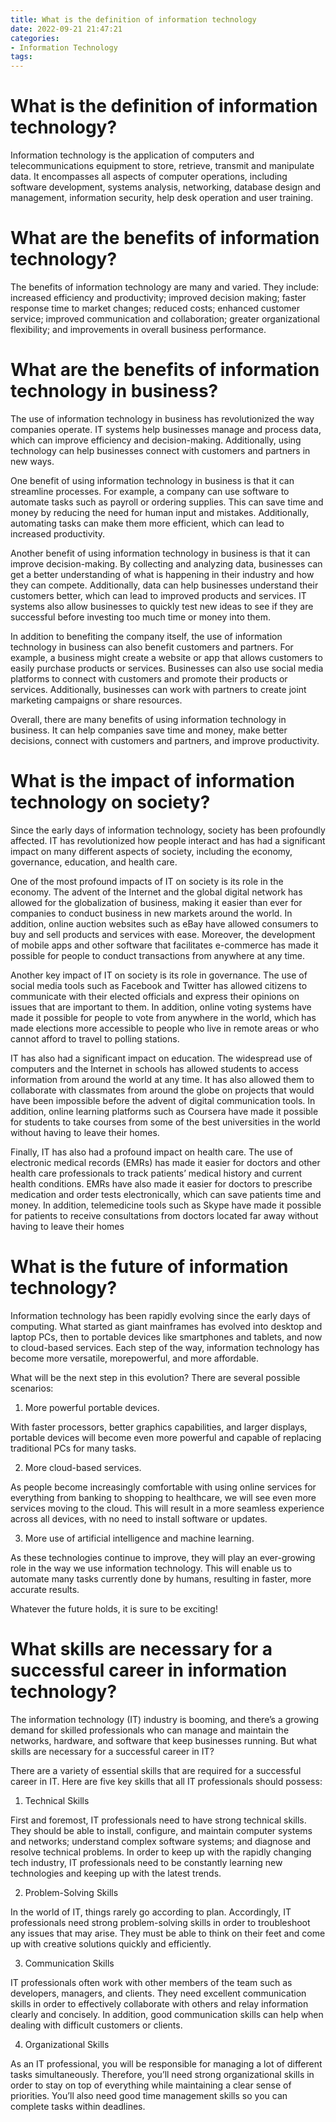 ```yaml
---
title: What is the definition of information technology 
date: 2022-09-21 21:47:21
categories:
- Information Technology
tags:
---
```



#  What is the definition of information technology? 

Information technology is the application of computers and telecommunications equipment to store, retrieve, transmit and manipulate data. It encompasses all aspects of computer operations, including software development, systems analysis, networking, database design and management, information security, help desk operation and user training.

# What are the benefits of information technology? 

The benefits of information technology are many and varied. They include: increased efficiency and productivity; improved decision making; faster response time to market changes; reduced costs; enhanced customer service; improved communication and collaboration; greater organizational flexibility; and improvements in overall business performance.

#  What are the benefits of information technology in business? 

The use of information technology in business has revolutionized the way companies operate. IT systems help businesses manage and process data, which can improve efficiency and decision-making. Additionally, using technology can help businesses connect with customers and partners in new ways.

One benefit of using information technology in business is that it can streamline processes. For example, a company can use software to automate tasks such as payroll or ordering supplies. This can save time and money by reducing the need for human input and mistakes. Additionally, automating tasks can make them more efficient, which can lead to increased productivity.

Another benefit of using information technology in business is that it can improve decision-making. By collecting and analyzing data, businesses can get a better understanding of what is happening in their industry and how they can compete. Additionally, data can help businesses understand their customers better, which can lead to improved products and services. IT systems also allow businesses to quickly test new ideas to see if they are successful before investing too much time or money into them.

In addition to benefiting the company itself, the use of information technology in business can also benefit customers and partners. For example, a business might create a website or app that allows customers to easily purchase products or services. Businesses can also use social media platforms to connect with customers and promote their products or services. Additionally, businesses can work with partners to create joint marketing campaigns or share resources.

Overall, there are many benefits of using information technology in business. It can help companies save time and money, make better decisions, connect with customers and partners, and improve productivity.

#  What is the impact of information technology on society?

Since the early days of information technology, society has been profoundly affected. IT has revolutionized how people interact and has had a significant impact on many different aspects of society, including the economy, governance, education, and health care.

One of the most profound impacts of IT on society is its role in the economy. The advent of the Internet and the global digital network has allowed for the globalization of business, making it easier than ever for companies to conduct business in new markets around the world. In addition, online auction websites such as eBay have allowed consumers to buy and sell products and services with ease. Moreover, the development of mobile apps and other software that facilitates e-commerce has made it possible for people to conduct transactions from anywhere at any time.

Another key impact of IT on society is its role in governance. The use of social media tools such as Facebook and Twitter has allowed citizens to communicate with their elected officials and express their opinions on issues that are important to them. In addition, online voting systems have made it possible for people to vote from anywhere in the world, which has made elections more accessible to people who live in remote areas or who cannot afford to travel to polling stations.

IT has also had a significant impact on education. The widespread use of computers and the Internet in schools has allowed students to access information from around the world at any time. It has also allowed them to collaborate with classmates from around the globe on projects that would have been impossible before the advent of digital communication tools. In addition, online learning platforms such as Coursera have made it possible for students to take courses from some of the best universities in the world without having to leave their homes.

Finally, IT has also had a profound impact on health care. The use of electronic medical records (EMRs) has made it easier for doctors and other health care professionals to track patients’ medical history and current health conditions. EMRs have also made it easier for doctors to prescribe medication and order tests electronically, which can save patients time and money. In addition, telemedicine tools such as Skype have made it possible for patients to receive consultations from doctors located far away without having to leave their homes

#  What is the future of information technology? 

Information technology has been rapidly evolving since the early days of computing. What started as giant mainframes has evolved into desktop and laptop PCs, then to portable devices like smartphones and tablets, and now to cloud-based services. Each step of the way, information technology has become more versatile, morepowerful, and more affordable.

What will be the next step in this evolution? There are several possible scenarios:

1. More powerful portable devices.

With faster processors, better graphics capabilities, and larger displays, portable devices will become even more powerful and capable of replacing traditional PCs for many tasks.

2. More cloud-based services.

As people become increasingly comfortable with using online services for everything from banking to shopping to healthcare, we will see even more services moving to the cloud. This will result in a more seamless experience across all devices, with no need to install software or updates.

3. More use of artificial intelligence and machine learning.

As these technologies continue to improve, they will play an ever-growing role in the way we use information technology. This will enable us to automate many tasks currently done by humans, resulting in faster, more accurate results.

Whatever the future holds, it is sure to be exciting!

#  What skills are necessary for a successful career in information technology?

The information technology (IT) industry is booming, and there’s a growing demand for skilled professionals who can manage and maintain the networks, hardware, and software that keep businesses running. But what skills are necessary for a successful career in IT?

There are a variety of essential skills that are required for a successful career in IT. Here are five key skills that all IT professionals should possess:

1. Technical Skills

First and foremost, IT professionals need to have strong technical skills. They should be able to install, configure, and maintain computer systems and networks; understand complex software systems; and diagnose and resolve technical problems. In order to keep up with the rapidly changing tech industry, IT professionals need to be constantly learning new technologies and keeping up with the latest trends.

2. Problem-Solving Skills

In the world of IT, things rarely go according to plan. Accordingly, IT professionals need strong problem-solving skills in order to troubleshoot any issues that may arise. They must be able to think on their feet and come up with creative solutions quickly and efficiently.

3. Communication Skills

IT professionals often work with other members of the team such as developers, managers, and clients. They need excellent communication skills in order to effectively collaborate with others and relay information clearly and concisely. In addition, good communication skills can help when dealing with difficult customers or clients.

4. Organizational Skills

As an IT professional, you will be responsible for managing a lot of different tasks simultaneously. Therefore, you’ll need strong organizational skills in order to stay on top of everything while maintaining a clear sense of priorities. You’ll also need good time management skills so you can complete tasks within deadlines.